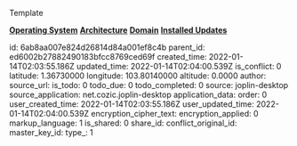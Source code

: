 Template

**<ins>Operating System</ins>**
**<ins>Architecture</ins>**
**<ins>Domain</ins>**
**<ins>Installed Updates</ins>**

id: 6ab8aa007e824d26814d84a001ef8c4b
parent_id: ed6002b27882490183bfcc8769ced69f
created_time: 2022-01-14T02:03:55.186Z
updated_time: 2022-01-14T02:04:00.539Z
is_conflict: 0
latitude: 1.36730000
longitude: 103.80140000
altitude: 0.0000
author: 
source_url: 
is_todo: 0
todo_due: 0
todo_completed: 0
source: joplin-desktop
source_application: net.cozic.joplin-desktop
application_data: 
order: 0
user_created_time: 2022-01-14T02:03:55.186Z
user_updated_time: 2022-01-14T02:04:00.539Z
encryption_cipher_text: 
encryption_applied: 0
markup_language: 1
is_shared: 0
share_id: 
conflict_original_id: 
master_key_id: 
type_: 1